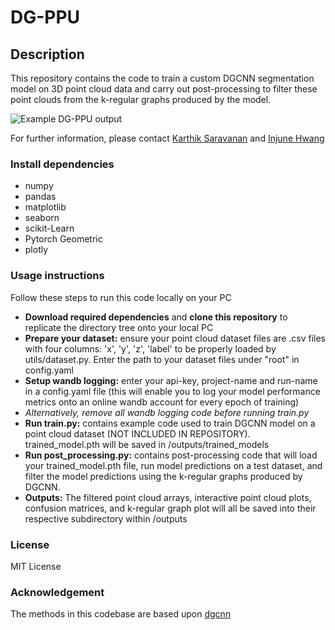 # DG-PPU

## Description

This repository contains the code to train a custom DGCNN segmentation model on 3D point cloud data and carry out post-processing to filter these point clouds from the k-regular graphs produced by the model.

![Example DG-PPU output](Screenshot.png)

For further information, please contact [Karthik Saravanan](mailto:karthik.saravanan@queens.ox.ac.uk) and [Injune Hwang](mailto:injune.hwang.geo37@gmail.com)

### Install dependencies

- numpy
- pandas
- matplotlib
- seaborn
- scikit-Learn
- Pytorch Geometric
- plotly

### Usage instructions

Follow these steps to run this code locally on your PC

- **Download required dependencies** and **clone this repository** to replicate the directory tree onto your local PC
- **Prepare your dataset:** ensure your point cloud dataset files are .csv files with four columns: 'x', 'y', 'z', 'label' to be properly loaded by utils/dataset.py. Enter the path to your dataset files under "root" in config.yaml
- **Setup wandb logging:** enter your api-key, project-name and run-name in a config.yaml file (this will enable you to log your model performance metrics onto an online wandb account for every epoch of training)
- _Alternatively, remove all wandb logging code before running train.py_
- **Run train.py:** contains example code used to train DGCNN model on a point cloud dataset (NOT INCLUDED IN REPOSITORY). trained_model.pth will be saved in /outputs/trained_models
- **Run post_processing.py:** contains post-processing code that will load your trained_model.pth file, run model predictions on a test dataset, and filter the model predictions using the k-regular graphs produced by DGCNN.
- **Outputs:** The filtered point cloud arrays, interactive point cloud plots, confusion matrices, and k-regular graph plot will all be saved into their respective subdirectory within /outputs

### License

MIT License

### Acknowledgement

The methods in this codebase are based upon [dgcnn](https://github.com/WangYueFt/dgcnn)

